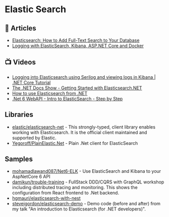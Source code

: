 # Elastic Search

## 📕 Articles
- [Elasticsearch: How to Add Full-Text Search to Your Database](https://mentormate.medium.com/elasticsearch-how-to-add-full-text-search-to-your-database-ee2f3ea4d3f3)
- [Logging with ElasticSearch, Kibana, ASP.NET Core and Docker](https://www.humankode.com/asp-net-core/logging-with-elasticsearch-kibana-asp-net-core-and-docker)
## 📺 Videos
- [Logging into Elasticsearch using Serilog and viewing logs in Kibana | .NET Core Tutorial](https://www.youtube.com/watch?v=0acSdHJfk64)
- [The .NET Docs Show - Getting Started with Elasticsearch.NET](https://www.youtube.com/watch?v=Ll5yLL83W8M)
- [How to use Elasticsearch from .NET](https://www.youtube.com/watch?v=tw9svKWq6tg)
- [.Net 6 WebAPI - Intro to ElasticSearch - Step by Step](https://www.youtube.com/watch?v=oPxoQKdC8sI)

## Libraries
- [elastic/elasticsearch-net](https://github.com/elastic/elasticsearch-net) - This strongly-typed, client library enables working with Elasticsearch. It is the official client maintained and supported by Elastic.
- [Yegoroff/PlainElastic.Net](https://github.com/Yegoroff/PlainElastic.Net) - Plain .Net client for ElasticSearch

## Samples
- [mohamadlawand087/Net6-ELK](https://github.com/mohamadlawand087/Net6-ELK) - Use ElasticSearch and Kibana to your AspNetCore 6 API
- [damikun/trouble-training](https://github.com/damikun/trouble-training/blob/main/Doc/Identity.md) - FullStack DDD/CQRS with GraphQL workshop including distributed tracing and monitoring. This shows the configuration from React frontend to .Net backend.
- [hgmauri/elasticsearch-with-nest](https://github.com/hgmauri/elasticsearch-with-nest)
- [stevejgordon/elasticsearch-demo](https://github.com/stevejgordon/elasticsearch-demo) - Demo code (before and after) from my talk "An introduction to Elasticsearch (for .NET developers)".